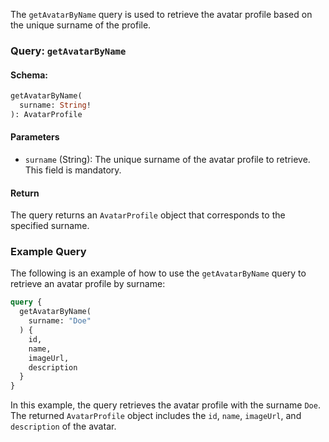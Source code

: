 The `getAvatarByName` query is used to retrieve the avatar profile based on the unique surname of the profile.

### Query: `getAvatarByName`

#### Schema:
```graphql
getAvatarByName(
  surname: String!
): AvatarProfile
```

#### Parameters

- `surname` (String): The unique surname of the avatar profile to retrieve. This field is mandatory.

#### Return

The query returns an `AvatarProfile` object that corresponds to the specified surname.

### Example Query

The following is an example of how to use the `getAvatarByName` query to retrieve an avatar profile by surname:

```graphql
query {
  getAvatarByName(
    surname: "Doe"
  ) {
    id,
    name,
    imageUrl,
    description
  }
}
```

In this example, the query retrieves the avatar profile with the surname `Doe`. The returned `AvatarProfile` object includes the `id`, `name`, `imageUrl`, and `description` of the avatar.